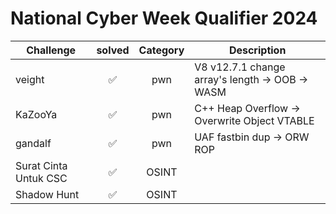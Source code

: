 # National Cyber Week Qualifier 2024

| Challenge | solved | Category | Description | 
| --- | :---: | :---: | --- |
| veight | ✅ | pwn | V8 v12.7.1 change array's length -> OOB -> WASM |
| KaZooYa | ✅ | pwn | C++ Heap Overflow -> Overwrite Object VTABLE |
| gandalf | ✅ | pwn | UAF fastbin dup -> ORW ROP |
| Surat Cinta Untuk CSC | ✅ | OSINT | |
| Shadow Hunt | ✅ | OSINT | |